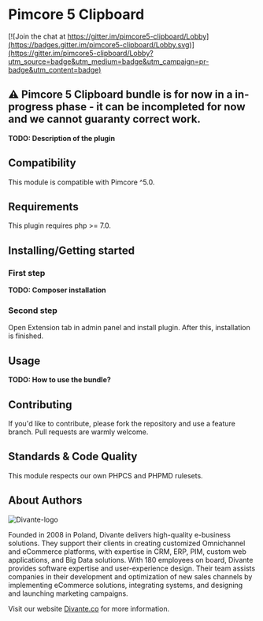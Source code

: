 # Pimcore 5 Clipboard

[![Join the chat at https://gitter.im/pimcore5-clipboard/Lobby](https://badges.gitter.im/pimcore5-clipboard/Lobby.svg)](https://gitter.im/pimcore5-clipboard/Lobby?utm_source=badge&utm_medium=badge&utm_campaign=pr-badge&utm_content=badge)

## :warning: Pimcore 5 Clipboard bundle is for now in a in-progress phase - it can be incompleted for now and we cannot guaranty correct work. 

**TODO: Description of the plugin**

## Compatibility
This module is compatible with Pimcore ^5.0.

## Requirements
This plugin requires php >= 7.0.

## Installing/Getting started
### First step
**TODO: Composer installation**

### Second step
Open Extension tab in admin panel and install plugin. After this, installation is finished.

## Usage
**TODO: How to use the bundle?**

## Contributing
If you'd like to contribute, please fork the repository and use a feature branch. Pull requests are warmly welcome.

## Standards & Code Quality
This module respects our own PHPCS and PHPMD rulesets.

## About Authors
![Divante-logo](http://divante.co/static/img/logo.svg "Divante")

Founded in 2008 in Poland, Divante delivers high-quality e-business solutions. They support their clients in creating customized Omnichannel and eCommerce platforms, with expertise in CRM, ERP, PIM, custom web applications, and Big Data solutions. With 180 employees on board, Divante provides software expertise and user-experience design. Their team assists companies in their development and optimization of new sales channels by implementing eCommerce solutions, integrating systems, and designing and launching marketing campaigns.

Visit our website [Divante.co](https://divante.co/ "Divante.co") for more information.
